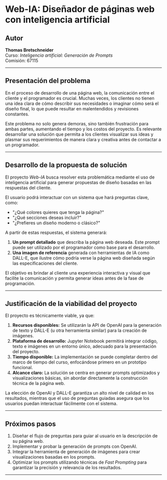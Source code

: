 # Web-IA: Diseñador de páginas web con inteligencia artificial

## Autor
**Thomas Bretschneider**  
Curso: *Inteligencia artificial: Generación de Prompts*  
Comisión: 67115  

---

## Presentación del problema

En el proceso de desarrollo de una página web, la comunicación entre el cliente y el programador es crucial. Muchas veces, los clientes no tienen una idea clara de cómo describir sus necesidades o imaginar cómo será el diseño final, lo que puede resultar en malentendidos y revisiones constantes. 

Este problema no solo genera demoras, sino también frustración para ambas partes, aumentando el tiempo y los costos del proyecto. Es relevante desarrollar una solución que permita a los clientes visualizar sus ideas y plasmar sus requerimientos de manera clara y creativa antes de contactar a un programador.

---

## Desarrollo de la propuesta de solución

El proyecto *Web-IA* busca resolver esta problemática mediante el uso de inteligencia artificial para generar propuestas de diseño basadas en las respuestas del cliente. 

El usuario podrá interactuar con un sistema que hará preguntas clave, como:
- "¿Qué colores quieres que tenga la página?"
- "¿Qué secciones deseas incluir?"
- "¿Prefieres un diseño moderno o clásico?"

A partir de estas respuestas, el sistema generará:
1. **Un prompt detallado** que describa la página web deseada. Este prompt puede ser utilizado por el programador como base para el desarrollo.
2. **Una imagen de referencia** generada con herramientas de IA como DALL-E, que ilustre cómo podría verse la página web diseñada según las especificaciones del cliente.

El objetivo es brindar al cliente una experiencia interactiva y visual que facilite la comunicación y permita generar ideas antes de la fase de programación.

---

## Justificación de la viabilidad del proyecto

El proyecto es técnicamente viable, ya que:
1. **Recursos disponibles:** Se utilizarán la API de OpenAI para la generación de texto y DALL-E (u otra herramienta similar) para la creación de imágenes.
2. **Plataforma de desarrollo:** Jupyter Notebook permitirá integrar código, texto e imágenes en un entorno único, adecuado para la presentación del proyecto.
3. **Tiempo disponible:** La implementación se puede completar dentro del marco de tiempo del curso, enfocándose primero en un prototipo funcional.
4. **Alcance claro:** La solución se centra en generar prompts optimizados y visualizaciones básicas, sin abordar directamente la construcción técnica de la página web.

La elección de OpenAI y DALL-E garantiza un alto nivel de calidad en los resultados, mientras que el uso de preguntas guiadas asegura que los usuarios puedan interactuar fácilmente con el sistema.

---

## Próximos pasos

1. Diseñar el flujo de preguntas para guiar al usuario en la descripción de su página web.
2. Implementar y probar la generación de prompts con OpenAI.
3. Integrar la herramienta de generación de imágenes para crear visualizaciones basadas en los prompts.
4. Optimizar los prompts utilizando técnicas de *Fast Prompting* para garantizar la precisión y relevancia de los resultados.

---

